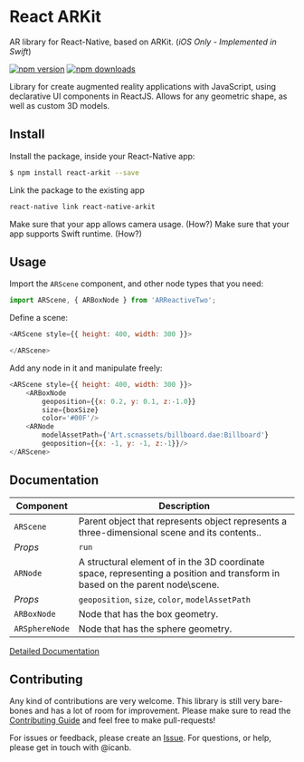 # React ARKit

AR library for React-Native, based on ARKit. (_iOS Only - Implemented in Swift_)

[![npm version](https://img.shields.io/npm/v/react-arkit.svg?style=flat)](https://www.npmjs.com/package/react-arkit)
[![npm downloads](https://img.shields.io/npm/dm/react-arkit.svg?style=flat)](https://www.npmjs.com/package/react-arkit)

Library for create augmented reality applications with JavaScript, using declarative UI components in ReactJS. Allows for any geometric shape, as well as custom 3D models.


## Install

Install the package, inside your React-Native app:

```bash
$ npm install react-arkit --save
```

Link the package to the existing app

```bash
react-native link react-native-arkit
```

Make sure that your app allows camera usage. (How?)
Make sure that your app supports Swift runtime. (How?)


## Usage

Import the ``ARScene`` component, and other node types that you need:

```javascript
import ARScene, { ARBoxNode } from 'ARReactiveTwo';
```

Define a scene:

```javascript
<ARScene style={{ height: 400, width: 300 }}>

</ARScene>
```

Add any node in it and manipulate freely:

```javascript
<ARScene style={{ height: 400, width: 300 }}>
    <ARBoxNode
        geoposition={{x: 0.2, y: 0.1, z:-1.0}}
        size={boxSize}
        color='#00F'/>
    <ARNode
        modelAssetPath={'Art.scnassets/billboard.dae:Billboard'}
        geoposition={{x: -1, y: -1, z:-1}}/>
</ARScene>
```

## Documentation

| Component | Description |
|------|-------------|
| ``ARScene`` |  Parent object that represents object represents a three-dimensional scene and its contents.. |
| _Props_ | `run` |
| ``ARNode`` | A structural element of in the 3D coordinate space, representing a position and transform in based on the parent node\scene. |
|  _Props_ | `geoposition`, `size`, `color`, `modelAssetPath`|
| ``ARBoxNode`` | Node that has the box geometry. |
| ``ARSphereNode`` | Node that has the sphere geometry. |

[Detailed Documentation](DOCUMENTATION.MD)

## Contributing

Any kind of contributions are very welcome. This library is still very bare-bones and has a lot of room for improvement. Please make sure to read the [Contributing Guide](CONTRIBUTING.MD) and feel free to make pull-requests!

For issues or feedback, please create an [Issue](https://github.com/icanb/react-arkit/issues/new). For questions, or help, please get in touch with @icanb.




